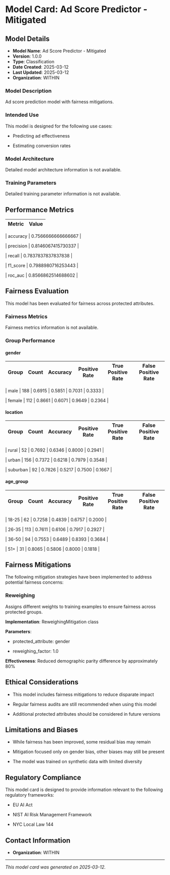 
# Model Card: Ad Score Predictor - Mitigated

## Model Details

- **Model Name**: Ad Score Predictor - Mitigated
- **Version**: 1.0.0
- **Type**: Classification
- **Date Created**: 2025-03-12
- **Last Updated**: 2025-03-12
- **Organization**: WITHIN

### Model Description

Ad score prediction model with fairness mitigations.

### Intended Use

This model is designed for the following use cases:


- Predicting ad effectiveness

- Estimating conversion rates


### Model Architecture


Detailed model architecture information is not available.


### Training Parameters


Detailed training parameter information is not available.


## Performance Metrics


| Metric | Value |
|--------|-------|

| accuracy | 0.7566666666666667 |

| precision | 0.8146067415730337 |

| recall | 0.7837837837837838 |

| f1_score | 0.7988980716253443 |

| roc_auc | 0.8566862514688602 |



## Fairness Evaluation


This model has been evaluated for fairness across protected attributes.

### Fairness Metrics


Fairness metrics information is not available.


### Group Performance



#### gender

| Group | Count | Accuracy | Positive Rate | True Positive Rate | False Positive Rate |
|-------|-------|----------|--------------|-------------------|---------------------|

| male | 188 | 0.6915 | 0.5851 | 0.7031 | 0.3333 |

| female | 112 | 0.8661 | 0.6071 | 0.9649 | 0.2364 |


#### location

| Group | Count | Accuracy | Positive Rate | True Positive Rate | False Positive Rate |
|-------|-------|----------|--------------|-------------------|---------------------|

| rural | 52 | 0.7692 | 0.6346 | 0.8000 | 0.2941 |

| urban | 156 | 0.7372 | 0.6218 | 0.7979 | 0.3548 |

| suburban | 92 | 0.7826 | 0.5217 | 0.7500 | 0.1667 |


#### age_group

| Group | Count | Accuracy | Positive Rate | True Positive Rate | False Positive Rate |
|-------|-------|----------|--------------|-------------------|---------------------|

| 18-25 | 62 | 0.7258 | 0.4839 | 0.6757 | 0.2000 |

| 26-35 | 113 | 0.7611 | 0.6106 | 0.7917 | 0.2927 |

| 36-50 | 94 | 0.7553 | 0.6489 | 0.8393 | 0.3684 |

| 51+ | 31 | 0.8065 | 0.5806 | 0.8000 | 0.1818 |







## Fairness Mitigations


The following mitigation strategies have been implemented to address potential fairness concerns:


### Reweighing

Assigns different weights to training examples to ensure fairness across protected groups.

**Implementation**: ReweighingMitigation class

**Parameters**: 

- protected_attribute: gender

- reweighing_factor: 1.0


**Effectiveness**: Reduced demographic parity difference by approximately 80%




## Ethical Considerations



- This model includes fairness mitigations to reduce disparate impact

- Regular fairness audits are still recommended when using this model

- Additional protected attributes should be considered in future versions



## Limitations and Biases



- While fairness has been improved, some residual bias may remain

- Mitigation focused only on gender bias, other biases may still be present

- The model was trained on synthetic data with limited diversity



## Regulatory Compliance

This model card is designed to provide information relevant to the following regulatory frameworks:


- EU AI Act

- NIST AI Risk Management Framework

- NYC Local Law 144


## Contact Information

- **Organization**: WITHIN



---

*This model card was generated on 2025-03-12.*